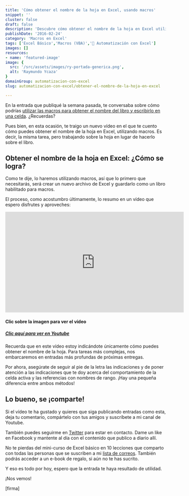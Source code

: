 ```yaml
---
title: 'Cómo obtener el nombre de la hoja en Excel, usando macros'
snippet: ''
cluster: false
draft: false 
description: 'Descubre cómo obtener el nombre de la hoja en Excel utilizando macros. Simplifica tu trabajo con esta técnica de automatización.'
publishDate: '2016-02-24'
category: 'Macros en Excel'
tags: ['Excel Básico','Macros (VBA)','🤖 Automatización con Excel']
images: []
resources: 
- name: 'featured-image'
image: {
  src: '/src/assets/images/ry-portada-generica.png',
  alt: 'Raymundo Ycaza'
}
domainGroup: automatizacion-con-excel
slug: automatizacion-con-excel/obtener-el-nombre-de-la-hoja-en-excel

---
```


En la entrada que publiqué la semana pasada, te conversaba sobre cómo podrías [utilizar las macros para obtener el nombre del libro y escribirlo en una celda](http://raymundoycaza.com/como-obtener-el-nombre-de-archivo-en-excel-usando-macros/). ¿Recuerdas?

Pues bien, en esta ocasión, te traigo un nuevo vídeo en el que te cuento cómo puedes obtener el nombre de la hoja en Excel, utilizando macros. Es decir, la misma tarea, pero trabajando sobre la hoja en lugar de hacerlo sobre el libro.

## Obtener el nombre de la hoja en Excel: ¿Cómo se logra?

Como te dije, lo haremos utilizando macros, así que lo primero que necesitarás, será crear un nuevo archivo de Excel y guardarlo como un libro habilitado para macros.

El proceso, como acostumbro últimamente, lo resumo en un vídeo que espero disfrutes y aproveches:

<iframe src="https://www.youtube.com/embed/UJrci2X9mT0?showinfo=0" allowfullscreen="allowfullscreen" width="560" height="315" frameborder="0"></iframe>

#### Clic sobre la imagen para ver el vídeo

##### [Clic aquí para ver en Youtube](https://www.youtube.com/watch?v=UJrci2X9mT0)

Recuerda que en este vídeo estoy indicándote únicamente cómo puedes obtener el nombre de la hoja. Para tareas más complejas, nos embarcaremos en entradas más profundas de próximas entregas.

Por ahora, asegúrate de seguir al pie de la letra las indicaciones y de poner atención a las indicaciones que te doy acerca del comportamiento de la celda activa y las referencias con nombres de rango. ¡Hay una pequeña diferencia entre ambos métodos!

## Lo bueno, se ¡comparte!

Si el vídeo te ha gustado y quieres que siga publicando entradas como esta, deja tu comentario, compártelo con tus amigos y suscríbete a mi canal de Youtube.

También puedes seguirme en [Twitter](https://www.twitter.com/RaymundoYcaza) para estar en contacto. Dame un like en Facebook y mantente al día con el contenido que publico a diario allí.

No te pierdas del mini-curso de Excel básico en 10 lecciones que comparto con todas las personas que se suscriben a mi [lista de correos](http://raymundoycaza.com/landing/dominaexcelpasoapaso). También podrás acceder a un e-book de regalo, si aún no te has sucrito.

Y eso es todo por hoy, espero que la entrada te haya resultado de utilidad.

¡Nos vemos!

\[firma\]
